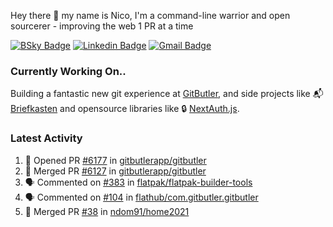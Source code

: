 
Hey there 👋 my name is Nico, I'm a command-line warrior and open sourcerer - improving the web 1 PR at a time

[![BSky Badge](https://img.shields.io/badge/-%20%40ndo.dev%20-%200285FF?style=flat-square&logo=bluesky&color=%23161e27)](https://bsky.app/profile/ndo.dev) [![Linkedin Badge](https://img.shields.io/badge/-ndom91-blue?style=flat-square&logo=Linkedin&logoColor=white&link=https://www.linkedin.com/in/ndom91/)](https://www.linkedin.com/in/ndom91/) [![Gmail Badge](https://img.shields.io/badge/-yo@ndo.dev-c14438?style=flat-square&logo=mail.ru&logoColor=white&link=mailto:yo@ndo.dev)](mailto:yo@ndo.dev)

### Currently Working On..

Building a fantastic new git experience at [GitButler](https://github.com/gitbutlerapp), and side projects like 📬 [Briefkasten](https://briefkastenhq.com) and opensource libraries like 🔒 [NextAuth.js](https://github.com/nextauthjs/next-auth).

<!--START_SECTION_PROFILE_VIEWS:readme-info-->
<!--END_SECTION_PROFILE_VIEWS:readme-info-->

<!--START_SECTION_DAILY_COMMIT:readme-info-->
<!--END_SECTION_DAILY_COMMIT:readme-info-->

<!--START_SECTION_WEEKLY_COMMIT:readme-info-->
<!--END_SECTION_WEEKLY_COMMIT:readme-info-->

### Latest Activity

<!--START_SECTION:activity-->
1. 💪 Opened PR [#6177](https://github.com/gitbutlerapp/gitbutler/pull/6177) in [gitbutlerapp/gitbutler](https://github.com/gitbutlerapp/gitbutler)
2. 🎉 Merged PR [#6127](https://github.com/gitbutlerapp/gitbutler/pull/6127) in [gitbutlerapp/gitbutler](https://github.com/gitbutlerapp/gitbutler)
3. 🗣 Commented on [#383](https://github.com/flatpak/flatpak-builder-tools/issues/383#issuecomment-2634452955) in [flatpak/flatpak-builder-tools](https://github.com/flatpak/flatpak-builder-tools)
4. 🗣 Commented on [#104](https://github.com/flathub/com.gitbutler.gitbutler/pull/104#issuecomment-2634353869) in [flathub/com.gitbutler.gitbutler](https://github.com/flathub/com.gitbutler.gitbutler)
5. 🎉 Merged PR [#38](https://github.com/ndom91/home2021/pull/38) in [ndom91/home2021](https://github.com/ndom91/home2021)
<!--END_SECTION:activity-->
